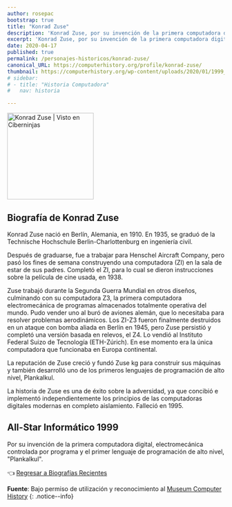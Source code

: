 ```yaml
---
author: rosepac
bootstrap: true
title: "Konrad Zuse"
description: 'Konrad Zuse, por su invención de la primera computadora digital, electromecánica controlada por programa y el primer lenguaje de programación de alto nivel, "Plankalkul".'
excerpt: 'Konrad Zuse, por su invención de la primera computadora digital, electromecánica controlada por programa y el primer lenguaje de programación de alto nivel, "Plankalkul".'
date: 2020-04-17
published: true
permalink: /personajes-historicos/konrad-zuse/
canonical_URL: https://computerhistory.org/profile/konrad-zuse/
thumbnail: https://computerhistory.org/wp-content/uploads/2020/01/1999_konrad_zuse-e1580707862366.jpg
# sidebar:
# - title: "Historia Computadora"
#   nav: historia

---
```


<img src="https://computerhistory.org/wp-content/uploads/2020/01/1999_konrad_zuse-e1580707862366.jpg" width="200px" high="250px" alt="Konrad Zuse | Visto en Ciberninjas" title="Konrad Zuse | Visto en Ciberninjas" />

## **Biografía de Konrad Zuse**

Konrad Zuse nació en Berlín, Alemania, en 1910. En 1935, se graduó de la Technische Hochschule Berlin-Charlottenburg en ingeniería civil.

Después de graduarse, fue a trabajar para Henschel Aircraft Company, pero pasó los fines de semana construyendo una computadora (ZI) en la sala de estar de sus padres. Completó el ZI, para lo cual se dieron instrucciones sobre la película de cine usada, en 1938.

Zuse trabajó durante la Segunda Guerra Mundial en otros diseños, culminando con su computadora Z3, la primera computadora electromecánica de programas almacenados totalmente operativa del mundo. Pudo vender uno al buró de aviones alemán, que lo necesitaba para resolver problemas aerodinámicos. Los ZI-Z3 fueron finalmente destruidos en un ataque con bomba aliada en Berlín en 1945, pero Zuse persistió y completó una versión basada en relevos, el Z4. Lo vendió al Instituto Federal Suizo de Tecnología (ETH-Zúrich). En ese momento era la única computadora que funcionaba en Europa continental.

La reputación de Zuse creció y fundó Zuse kg para construir sus máquinas y también desarrolló uno de los primeros lenguajes de programación de alto nivel, Plankalkul.

La historia de Zuse es una de éxito sobre la adversidad, ya que concibió e implementó independientemente los principios de las computadoras digitales modernas en completo aislamiento. Falleció en 1995.

## All-Star Informático 1999

Por su invención de la primera computadora digital, electromecánica controlada por programa y el primer lenguaje de programación de alto nivel, "Plankalkul".

👈 [Regresar a Biografías Recientes](/personajes-historicos/#-biografías-agregadas-más-recientes-)

**Fuente**: Bajo permiso de utilización y reconocimiento al [Museum Computer History](https://www.computerhistory.org/ "Página web el Museo de la Historia de las Computadoras") 
{: .notice--info}